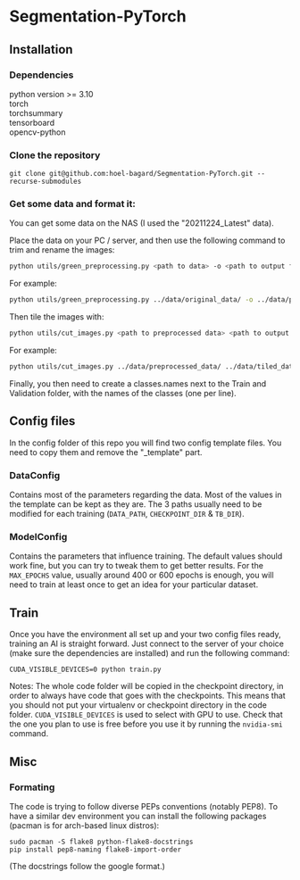 # Segmentation-PyTorch
## Installation

### Dependencies
python version >= 3.10\
torch\
torchsummary\
tensorboard\
opencv-python

### Clone the repository
```
git clone git@github.com:hoel-bagard/Segmentation-PyTorch.git --recurse-submodules
```

### Get some data and format it:
You can get some data on the NAS (I used the "20211224\_Latest" data).

Place the data on your PC / server, and then use the following command to trim and rename the images:
```bash
python utils/green_preprocessing.py <path to data> -o <path to output folder> -m
```
For example:
```bash
python utils/green_preprocessing.py ../data/original_data/ -o ../data/preprocessed_data -m
```

Then tile the images with:
```bash
python utils/cut_images.py <path to preprocessed data> <path to output folder> -ts 512 512 -s 256 256
```
For example:
```bash
python utils/cut_images.py ../data/preprocessed_data/ ../data/tiled_data -ts 512 512 -s 256 256
```

Finally, you then need to create a classes.names next to the Train and Validation folder, with the names of the classes (one per line).

## Config files
In the config folder of this repo you will find two config template files. You need to copy them and remove the "_template" part.

### DataConfig
Contains most of the parameters regarding the data. Most of the values in the template can be kept as they are. The 3 paths usually need to be modified for each training (`DATA_PATH`, `CHECKPOINT_DIR` & `TB_DIR`). 

### ModelConfig
Contains the parameters that influence training. The default values should work fine, but you can try to tweak them to get better results. For the `MAX_EPOCHS` value, usually around 400 or 600 epochs is enough, you will need to train at least once to get an idea for your particular dataset.

## Train
Once you have the environment all set up and your two config files ready, training an AI is straight forward. Just connect to the server of your choice (make sure the dependencies are installed) and run the following command: 
```
CUDA_VISIBLE_DEVICES=0 python train.py
```

Notes:
The whole code folder will be copied in the checkpoint directory, in order to always have code that goes with the checkpoints. This means that you should not put your virtualenv or checkpoint directory in the code folder.
`CUDA_VISIBLE_DEVICES` is used to select with GPU to use. Check that the one you plan to use is free before you use it by running the `nvidia-smi` command.


## Misc
### Formating
The code is trying to follow diverse PEPs conventions (notably PEP8). To have a similar dev environment you can install the following packages (pacman is for arch-based linux distros):

```
sudo pacman -S flake8 python-flake8-docstrings
pip install pep8-naming flake8-import-order
```

(The docstrings follow the google format.)
